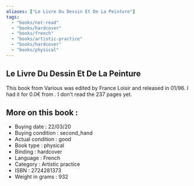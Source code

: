 ```yaml
---
aliases: ["Le Livre Du Dessin Et De La Peinture"] 
tags: 
  - "books/not-read" 
  - "books/hardcover" 
  - "books/french"
  - "books/artistic-practice"
  - "books/hardcover"
  - "books/physical"
---
```



## Le Livre Du Dessin Et De La Peinture
This book from Various was edited by France Loisir and released in 01/96. I had it for 0.0€ from . I don't read the 237 pages yet.

## More on this book :
- Buying date : 22/03/20
- Buying condition : second_hand
- Actual condition : good
- Book type : physical
- Binding : hardcover
- Language : French
- Category : Artistic practice
- ISBN : 2724281373
- Weight in grams : 932
